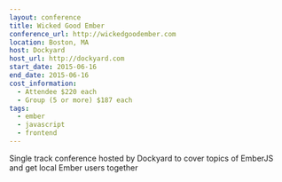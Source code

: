 ```yaml
---
layout: conference
title: Wicked Good Ember
conference_url: http://wickedgoodember.com
location: Boston, MA
host: Dockyard
host_url: http://dockyard.com
start_date: 2015-06-16
end_date: 2015-06-16
cost_information:
  - Attendee $220 each
  - Group (5 or more) $187 each
tags:
  - ember
  - javascript
  - frontend
---
```


Single track conference hosted by Dockyard to cover topics of EmberJS and get local Ember users together
